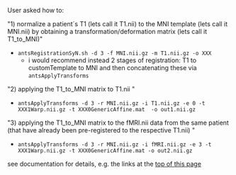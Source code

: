 User asked how to:

"1) normalize a patient´s T1 (lets call it T1.nii) to the MNI template (lets call it MNI.nii) by obtaining a transformation/deformation matrix (lets call it T1_to_MNI)"

* `antsRegistrationSyN.sh -d 3 -f MNI.nii.gz -m T1.nii.gz -o XXX `
    * i would recommend instead 2 stages of registration: T1 to customTemplate to MNI and then concatenating these via `antsApplyTransforms`

"2) applying the T1_to_MNI matrix to T1.nii "

*  `antsApplyTransforms -d 3 -r MNI.nii.gz -i T1.nii.gz -e 0 -t XXX1Warp.nii.gz -t XXX0GenericAffine.mat  -o out1.nii.gz` 

"3) applying the T1_to_MNI matrix to the fMRI.nii data from the same patient (that have already been pre-registered to the respective T1.nii) "

*  `antsApplyTransforms -d 3 -r MNI.nii.gz -i fMRI.nii.gz -e 3 -t XXX1Warp.nii.gz -t XXX0GenericAffine.mat -o out2.nii.gz `   

see documentation for details, e.g. the links at the [top of this page](http://stnava.github.io/ANTs/)
